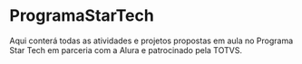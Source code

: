# ProgramaStarTech

Aqui conterá todas as atividades e projetos propostas em aula no Programa Star Tech em parceria com a Alura e patrocinado pela TOTVS.
